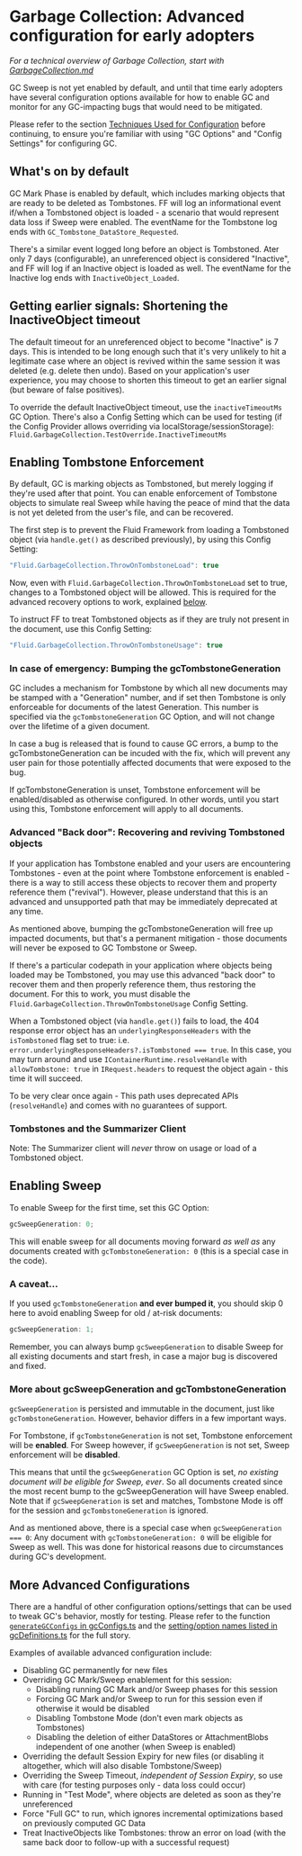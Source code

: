 # Garbage Collection: Advanced configuration for early adopters

_For a technical overview of Garbage Collection, start with [GarbageCollection.md](./garbageCollection.md)_

GC Sweep is not yet enabled by default, and until that time early adopters have several configuration options available
for how to enable GC and monitor for any GC-impacting bugs that would need to be mitigated.

Please refer to the section [Techniques Used for Configuration](./garbageCollection.md#techniques-used-for-configuration)
before continuing, to ensure you're familiar with using "GC Options" and "Config Settings" for configuring GC.

## What's on by default

GC Mark Phase is enabled by default, which includes marking objects that are ready to be deleted as Tombstones.
FF will log an informational event if/when a Tombstoned object is loaded - a scenario that would represent data loss if Sweep were enabled.
The eventName for the Tombstone log ends with `GC_Tombstone_DataStore_Requested`.

There's a similar event logged long before an object is Tombstoned. Ater only 7 days (configurable), an unreferenced object is considered
"Inactive", and FF will log if an Inactive object is loaded as well.
The eventName for the Inactive log ends with `InactiveObject_Loaded`.

## Getting earlier signals: Shortening the InactiveObject timeout

The default timeout for an unreferenced object to become "Inactive" is 7 days. This is intended to be long enough such that
it's very unlikely to hit a legitimate case where an object is revived within the same session it was deleted (e.g. delete then undo).
Based on your application's user experience, you may choose to shorten this timeout to get an earlier signal (but beware of false positives).

To override the default InactiveObject timeout, use the `inactiveTimeoutMs` GC Option.
There's also a Config Setting which can be used for testing (if the Config Provider allows overriding via localStorage/sessionStorage):
`Fluid.GarbageCollection.TestOverride.InactiveTimeoutMs`

## Enabling Tombstone Enforcement

By default, GC is marking objects as Tombstoned, but merely logging if they're used after that point.
You can enable enforcement of Tombstone objects to simulate real Sweep while having the peace of mind
that the data is not yet deleted from the user's file, and can be recovered.

The first step is to prevent the Fluid Framework from loading a Tombstoned object (via `handle.get()` as described previously),
by using this Config Setting:

```ts
"Fluid.GarbageCollection.ThrowOnTombstoneLoad": true
```

Now, even with `Fluid.GarbageCollection.ThrowOnTombstoneLoad` set to true, changes to a Tombstoned object will be allowed.
This is required for the advanced recovery options to work, explained [below](#advanced-back-door-recovering-and-reviving-tombstoned-objects).

To instruct FF to treat Tombstoned objects as if they are truly not present in the document, use this Config Setting:

```ts
"Fluid.GarbageCollection.ThrowOnTombstoneUsage": true
```

### In case of emergency: Bumping the gcTombstoneGeneration

GC includes a mechanism for Tombstone by which all new documents may be stamped with a "Generation" number,
and if set then Tombstone is only enforceable for documents of the latest Generation. This number is specified
via the `gcTombstoneGeneration` GC Option, and will not change over the lifetime of a given document.

In case a bug is released that is found to cause GC errors, a bump to the gcTombstoneGeneration can be incuded
with the fix, which will prevent any user pain for those potentially affected documents that were exposed to the bug.

If gcTombstoneGeneration is unset, Tombstone enforcement will be enabled/disabled as otherwise configured.
In other words, until you start using this, Tombstone enforcement will apply to all documents.

### Advanced "Back door": Recovering and reviving Tombstoned objects

If your application has Tombstone enabled and your users are encountering Tombstones - even at the point where
Tombstone enforcement is enabled - there is a way to still access these objects to recover them and property
reference them ("revival"). However, please understand that this is an advanced and unsupported path that may
be immediately deprecated at any time.

As mentioned above, bumping the gcTombstoneGeneration will free up impacted documents, but that's a permanent
mitigation - those documents will never be exposed to GC Tombstone or Sweep.

If there's a particular codepath in your application where objects being loaded may be Tombstoned,
you may use this advanced "back door" to recover them and then properly reference them, thus restoring the document.
For this to work, you must disable the `Fluid.GarbageCollection.ThrowOnTombstoneUsage` Config Setting.

When a Tombstoned object (via `handle.get()`) fails to load, the 404 response error object has an `underlyingResponseHeaders` with the
`isTombstoned` flag set to true: i.e. `error.underlyingResponseHeaders?.isTombstoned === true`. In this case,
you may turn around and use `IContainerRuntime.resolveHandle` with `allowTombstone: true` in `IRequest.headers` to request
the object again - this time it will succeed.

To be very clear once again - This path uses deprecated APIs (`resolveHandle`) and comes with no guarantees of support.

### Tombstones and the Summarizer Client

Note: The Summarizer client will _never_ throw on usage or load of a Tombstoned object.

## Enabling Sweep

To enable Sweep for the first time, set this GC Option:

```ts
gcSweepGeneration: 0;
```

This will enable sweep for all documents moving forward _as well as_ any documents created with `gcTombstoneGeneration: 0`
(this is a special case in the code).

### A caveat...

If you used `gcTombstoneGeneration` **and ever bumped it**, you should skip 0 here to avoid enabling Sweep for old / at-risk documents:

```ts
gcSweepGeneration: 1;
```

Remember, you can always bump `gcSweepGeneration` to disable Sweep for all existing documents and start fresh,
in case a major bug is discovered and fixed.

### More about gcSweepGeneration and gcTombstoneGeneration

`gcSweepGeneration` is persisted and immutable in the document, just like `gcTombstoneGeneration`.
However, behavior differs in a few important ways.

For Tombstone, if `gcTombstoneGeneration` is not set, Tombstone enforcement will be **enabled**.
For Sweep however, if `gcSweepGeneration` is not set, Sweep enforcement will be **disabled**.

This means that until the `gcSweepGeneration` GC Option is set, _no existing document will be eligible for Sweep, ever_.
So all documents created since the most recent bump to the gcSweepGeneration will have Sweep enabled.
Note that if `gcSweepGeneration` is set and matches, Tombstone Mode is off for the session and `gcTombstoneGeneration` is ignored.

And as mentioned above, there is a special case when `gcSweepGeneration === 0`: Any document with `gcTombstoneGeneration: 0` will
be eligible for Sweep as well. This was done for historical reasons due to circumstances during GC's development.

## More Advanced Configurations

There are a handful of other configuration options/settings that can be used to tweak GC's behavior,
mostly for testing. Please refer to the function [`generateGCConfigs` in gcConfigs.ts](./gcConfigs.ts) and the
[setting/option names listed in gcDefinitions.ts](./gcDefinitions.ts) for the full story.

Examples of available advanced configuration include:

-   Disabling GC permanently for new files
-   Overriding GC Mark/Sweep enablement for this session:
    -   Disabling running GC Mark and/or Sweep phases for this session
    -   Forcing GC Mark and/or Sweep to run for this session even if otherwise it would be disabled
    -   Disabling Tombstone Mode (don't even mark objects as Tombstones)
    -   Disabling the deletion of either DataStores or AttachmentBlobs independent of one another (when Sweep is enabled)
-   Overriding the default Session Expiry for new files (or disabling it altogether, which will also disable Tombstone/Sweep)
-   Overriding the Sweep Timeout, _independent of Session Expiry_, so use with care (for testing purposes only - data loss could occur)
-   Running in "Test Mode", where objects are deleted as soon as they're unreferenced
-   Force "Full GC" to run, which ignores incremental optimizations based on previously computed GC Data
-   Treat InactiveObjects like Tombstones: throw an error on load (with the same back door to follow-up with a successful request)
